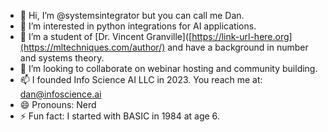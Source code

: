 - 👋 Hi, I’m @systemsintegrator but you can call me Dan.
- 👀 I’m interested in python integrations for AI applications.
- 🌱 I’m a student of [Dr. Vincent Granville]([https://link-url-here.org](https://mltechniques.com/author/) and have a background in number and systems theory.
- 💞️ I’m looking to collaborate on webinar hosting and community building.
- 📫 I founded Info Science AI LLC in 2023. You reach me at: dan@infoscience.ai 
- 😄 Pronouns: Nerd
- ⚡ Fun fact: I started with BASIC in 1984 at age 6.

<!---
systemsintegrator/systemsintegrator is a ✨ special ✨ repository because its `README.md` (this file) appears on your GitHub profile.
You can click the Preview link to take a look at your changes.
--->
